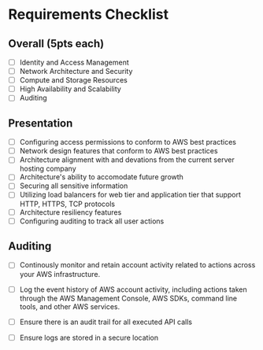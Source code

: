 Requirements Checklist
======================

Overall (5pts each)
-------------------
- [ ] Identity and Access Management
- [ ] Network Architecture and Security
- [ ] Compute and Storage Resources
- [ ] High Availability and Scalability
- [ ] Auditing 

Presentation
------------
- [ ] Configuring access permissions to conform to AWS best practices
- [ ] Network design features that conform to AWS best practices
- [ ] Architecture alignment with and devations from the current server hosting company
- [ ] Architecture's ability to accomodate future growth
- [ ] Securing all sensitive information
- [ ] Utilizing load balancers for web tier and application tier that support HTTP, HTTPS, TCP protocols
- [ ] Architecture resiliency features
- [ ] Configuring auditing to track all user actions

Auditing 
---------
- [ ] Continously monitor and retain account activity related to actions across your AWS infrastructure.
- [ ] Log the event history of AWS account activity, including actions taken through the AWS Management Console, AWS SDKs, command line tools, and other AWS services.
- [ ] Ensure there is an audit trail for all executed API calls
- [ ] Ensure logs are stored in a secure location


